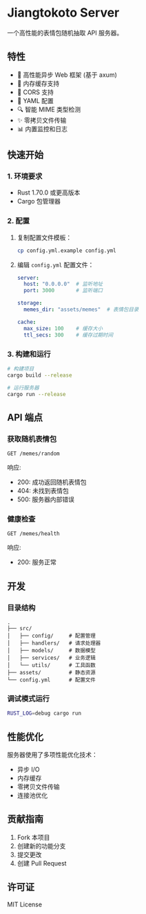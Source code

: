 # Jiangtokoto Server

一个高性能的表情包随机抽取 API 服务器。

## 特性

- 🚀 高性能异步 Web 框架 (基于 axum)
- 💾 内存缓存支持
- 🔄 CORS 支持
- 📝 YAML 配置
- 🔍 智能 MIME 类型检测
- ✨ 零拷贝文件传输
- 📊 内置监控和日志

## 快速开始

### 1. 环境要求

- Rust 1.70.0 或更高版本
- Cargo 包管理器

### 2. 配置

1. 复制配置文件模板：
   ```bash
   cp config.yml.example config.yml
   ```

2. 编辑 `config.yml` 配置文件：
   ```yaml
   server:
     host: "0.0.0.0"  # 监听地址
     port: 3000       # 监听端口

   storage:
     memes_dir: "assets/memes"  # 表情包目录

   cache:
     max_size: 100    # 缓存大小
     ttl_secs: 300    # 缓存过期时间
   ```

### 3. 构建和运行

```bash
# 构建项目
cargo build --release

# 运行服务器
cargo run --release
```

## API 端点

### 获取随机表情包

```http
GET /memes/random
```

响应:

- 200: 成功返回随机表情包
- 404: 未找到表情包
- 500: 服务器内部错误

### 健康检查

```http
GET /memes/health
```

响应:

- 200: 服务正常

## 开发

### 目录结构

```
.
├── src/
│   ├── config/     # 配置管理
│   ├── handlers/   # 请求处理器
│   ├── models/     # 数据模型
│   ├── services/   # 业务逻辑
│   └── utils/      # 工具函数
├── assets/         # 静态资源
└── config.yml      # 配置文件
```

### 调试模式运行

```bash
RUST_LOG=debug cargo run
```

## 性能优化

服务器使用了多项性能优化技术：

- 异步 I/O
- 内存缓存
- 零拷贝文件传输
- 连接池优化

## 贡献指南

1. Fork 本项目
2. 创建新的功能分支
3. 提交更改
4. 创建 Pull Request

## 许可证

MIT License